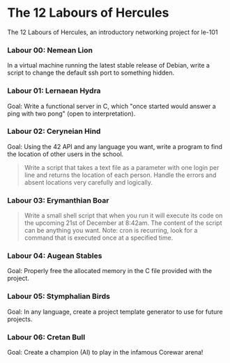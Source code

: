 # The 12 Labours of Hercules
The 12 Labours of Hercules, an introductory networking project for le-101

### Labour 00: Nemean Lion

In a virtual machine running the latest stable release of Debian, write a script to change the default ssh port to something hidden.

### Labour 01: Lernaean Hydra

Goal: Write a functional server in C, which "once started would answer a ping with two pong" (open to interpretation).

### Labour 02: Ceryneian Hind

Goal: Using the 42 API and any language you want, write a program to find the location of other users in the school.

> Write a script that takes a text file as a parameter with one login per line and returns the location of each person.
> Handle the errors and absent locations very carefully and logically.

### Labour 03: Erymanthian Boar

>Write a small shell script that when you run it will execute its code on the upcoming 21st of December at 8:42am.
>The content of the script can be anything you want.
>Note: cron is recurring, look for a command that is executed once at a specified time.

### Labour 04: Augean Stables

Goal: Properly free the allocated memory in the C file provided with the project.

### Labour 05: Stymphalian Birds

Goal: In any language, create a project template generator to use for future projects.

### Labour 06: Cretan Bull

Goal: Create a champion (AI) to play in the infamous Corewar arena!
